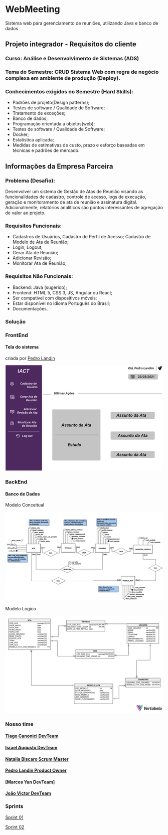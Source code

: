 # WebMeeting

Sistema web para gerenciamento de reuniões, utilizando Java e banco de dados

## Projeto integrador - Requisitos do cliente
### Curso: Análise e Desenvolvimento de Sistemas (ADS)
### Tema do Semestre: CRUD Sistema Web com regra de negócio complexa em ambiente de produção (Deploy).

### Conhecimentos exigidos no Semestre (Hard Skills):
* Padrões de projeto(Design patterns);
* Testes de software / Qualidade de Software;
* Tratamento de exceções;
* Banco de dados;
* Programação orientada a objetos(web);
* Testes de software / Qualidade de Software;
* Docker;
* Estatística aplicada;
* Medidas de estimativas de custo, prazo e esforço baseadas em técnicas e padrões de mercado.


## Informações da Empresa Parceira
### Problema (Desafio):
Desenvolver um sistema de Gestão de Atas de Reunião visando as funcionalidades de cadastro, controle de acesso, logs de execução, geração e monitoramento de ata de reunião e assinatura digital. Adicionalmente, relatórios analíticos são pontos interessantes de agregação de valor ao projeto.

### Requisitos Funcionais:
* Cadastros de Usuários, Cadastro de Perfil de Acesso; Cadastro de Modelo de Ata de Reunião;
* Login; Logout;
* Gerar Ata de Reunião;
* Adicionar Revisão;
* Monitorar Ata de Reunião;

### Requisitos Não Funcionais:
* Backend: Java (sugerido);
* Frontend: HTML 5, CSS 3, JS, Angular ou React;
* Ser compativel com dispositivos móveis;
* Estar disponível no idioma Português do Brasil;
* Documentações.

### Solução

### FrontEnd

#### Tela do sistema 

criada por [Pedro Landin](https://github.com/Pedro-Landin)

![Tela Sistema](https://github.com/IsraelAugusto0110/WebMeeting/blob/Entrega_01/Documenta%C3%A7%C3%A3o/Tela_Sistema.png?raw=true)

### BackEnd

#### Banco de Dados

Modelo Conceitual

![Banco de Dados Conceitual](https://github.com/IsraelAugusto0110/WebMeeting/blob/Entrega_02/Documenta%C3%A7%C3%A3o/BD_Conceitual3.jpg?raw=true)

Modelo Logico 

![Banco de Dados logico](https://github.com/IsraelAugusto0110/WebMeeting/blob/Entrega_01/Documenta%C3%A7%C3%A3o/MLR_Sistema-2021-03-26_20-45.png?raw=true)

### Nosso time
#### [Tiago Canonici DevTeam](https://github.com/thiagoCan)
#### [Israel Augusto DevTeam](https://github.com/IsraelAugusto0110)
#### [Natalia Biscaro Scrum Master](https://github.com/NataliaBiscaro)
#### [Pedro Landin Product Owner](https://github.com/Pedro-Landin)
#### [Marcos Yan DevTeam]
#### [João Victor DevTeam](https://github.com/JVMedeiros)

### Sprints
[Sprint 01](https://github.com/IsraelAugusto0110/WebMeeting/tree/Entrega_01)

[Sprint 02](https://github.com/IsraelAugusto0110/WebMeeting/tree/Entrega_02)

